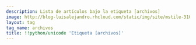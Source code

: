 ```yaml
---
description: Lista de artículos bajo la etiqueta [archivos]
image: http://blog-luisalejandro.rhcloud.com/static/img/site/mstile-310x310.png
layout: tag
tag_name: archivos
title: !!python/unicode 'Etiqueta [archivos]'
---
```

